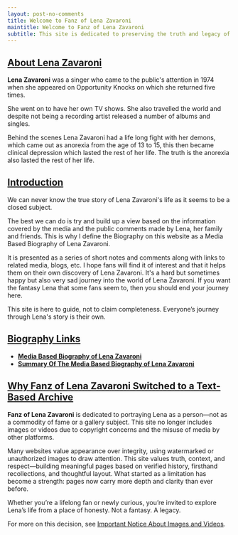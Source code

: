 ```yaml
---
layout: post-no-comments
title: Welcome to Fanz of Lena Zavaroni
maintitle: Welcome to Fanz of Lena Zavaroni
subtitle: This site is dedicated to preserving the truth and legacy of Lena Zavaroni — not as a product of fame, but as a person who mattered.
---
```


<h2 id="infobox1"><a href="#infobox1">About Lena Zavaroni</a></h2>
<p><strong>Lena Zavaroni</strong> was a singer who came to the public's attention in 1974 when she appeared on Opportunity Knocks on which she returned five times.</p>
<p>She went on to have her own TV shows. She also travelled the world and despite not being a recording artist released a number of albums and singles.</p>
<p>Behind the scenes Lena Zavaroni had a life long fight with her demons, which came out as anorexia from the age of 13 to 15, this then became clinical depression which lasted the rest of her life. The truth is the anorexia also lasted the rest of her life.</p>

<h2 id="infobox2"><a href="#infobox2">Introduction</a></h2>
<p>We can never know the true story of Lena Zavaroni's life as it seems to be a closed subject.</p>
<p>The best we can do is try and build up a view based on the information covered by the media and the public comments made by Lena, her family and friends. This is why I define the Biography on this website as a Media Based Biography of Lena Zavaroni.</p>
<p>It is presented as a series of short notes and comments along with links to related media, blogs, etc. I hope fans will find it of interest and that it helps them on their own discovery of Lena Zavaroni. It's a hard but sometimes happy but also very sad journey into the world of Lena Zavaroni. If you want the fantasy Lena that some fans seem to, then you should end your journey here.</p>
<p>This site is here to guide, not to claim completeness. Everyone’s journey through Lena's story is their own.</p>

<h2 id="infobox3"><a href="#infobox3">Biography Links</a></h2>
<ul>
<li><a href="/1963-11-04-lena-zavaroni"><strong>Media Based Biography of Lena Zavaroni</strong></a></li>
<li><a href="1963-11-04-summary-biography-of-lena-zavaroni/"><strong> Summary Of The Media Based Biography of Lena Zavaroni</strong></a></li>
</ul>

<h2 id="infobox4"><a href="#infobox4">Why Fanz of Lena Zavaroni Switched to a Text-Based Archive</a></h2>
<p><strong>Fanz of Lena Zavaroni</strong> is dedicated to portraying Lena as a person—not as a commodity of fame or a gallery subject. This site no longer includes images or videos due to copyright concerns and the misuse of media by other platforms.</p>
<p>Many websites value appearance over integrity, using watermarked or unauthorized images to draw attention. This site values truth, context, and respect—building meaningful pages based on verified history, firsthand recollections, and thoughtful layout. What started as a limitation has become a strength: pages now carry more depth and clarity than ever before.</p>
<p>Whether you’re a lifelong fan or newly curious, you’re invited to explore Lena’s life from a place of honesty. Not a fantasy. A legacy.</p>
<p>For more on this decision, see <a href="/2025-05-02-announcement">
Important Notice About Images and Videos</a>.</p>
